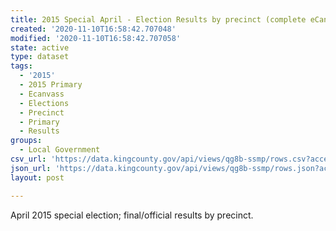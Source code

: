 ```yaml
---
title: 2015 Special April - Election Results by precinct (complete eCanvass dataset)
created: '2020-11-10T16:58:42.707048'
modified: '2020-11-10T16:58:42.707058'
state: active
type: dataset
tags:
  - '2015'
  - 2015 Primary
  - Ecanvass
  - Elections
  - Precinct
  - Primary
  - Results
groups:
  - Local Government
csv_url: 'https://data.kingcounty.gov/api/views/qg8b-ssmp/rows.csv?accessType=DOWNLOAD'
json_url: 'https://data.kingcounty.gov/api/views/qg8b-ssmp/rows.json?accessType=DOWNLOAD'
layout: post

---
```

April 2015 special election; final/official results by precinct.
